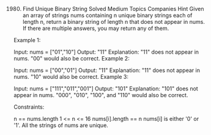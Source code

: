 1980. Find Unique Binary String
Solved
Medium
Topics
Companies
Hint
Given an array of strings nums containing n unique binary strings each of length n, return a binary string of length n that does not appear in nums. If there are multiple answers, you may return any of them.



Example 1:

Input: nums = ["01","10"]
Output: "11"
Explanation: "11" does not appear in nums. "00" would also be correct.
Example 2:

Input: nums = ["00","01"]
Output: "11"
Explanation: "11" does not appear in nums. "10" would also be correct.
Example 3:

Input: nums = ["111","011","001"]
Output: "101"
Explanation: "101" does not appear in nums. "000", "010", "100", and "110" would also be correct.


Constraints:

n == nums.length
1 <= n <= 16
nums[i].length == n
nums[i] is either '0' or '1'.
All the strings of nums are unique.
